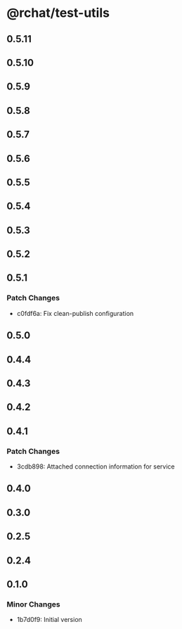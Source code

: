 # @rchat/test-utils

## 0.5.11

## 0.5.10

## 0.5.9

## 0.5.8

## 0.5.7

## 0.5.6

## 0.5.5

## 0.5.4

## 0.5.3

## 0.5.2

## 0.5.1

### Patch Changes

-   c0fdf6a: Fix clean-publish configuration

## 0.5.0

## 0.4.4

## 0.4.3

## 0.4.2

## 0.4.1

### Patch Changes

-   3cdb898: Attached connection information for service

## 0.4.0

## 0.3.0

## 0.2.5

## 0.2.4

## 0.1.0

### Minor Changes

-   1b7d0f9: Initial version
